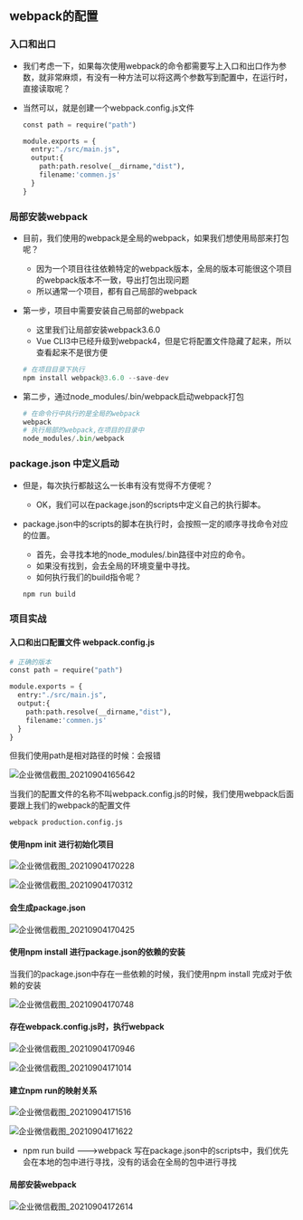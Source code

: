 ## webpack的配置

### 入口和出口

- 我们考虑一下，如果每次使用webpack的命令都需要写上入口和出口作为参数，就非常麻烦，有没有一种方法可以将这两个参数写到配置中，在运行时，直接读取呢？

- 当然可以，就是创建一个webpack.config.js文件

  ```python
  const path = require("path")
  
  module.exports = {
    entry:"./src/main.js",
    output:{
      path:path.resolve(__dirname,"dist"),
      filename:'commen.js'
    }
  }
  ```

### 局部安装webpack

- 目前，我们使用的webpack是全局的webpack，如果我们想使用局部来打包呢？

  - 因为一个项目往往依赖特定的webpack版本，全局的版本可能很这个项目的webpack版本不一致，导出打包出现问题
  - 所以通常一个项目，都有自己局部的webpack

- 第一步，项目中需要安装自己局部的webpack

  - 这里我们让局部安装webpack3.6.0
  - Vue CLI3中已经升级到webpack4，但是它将配置文件隐藏了起来，所以查看起来不是很方便

  ```python
  # 在项目目录下执行
  npm install webpack@3.6.0 --save-dev
  ```

- 第二步，通过node_modules/.bin/webpack启动webpack打包

  ```python
  # 在命令行中执行的是全局的webpack
  webpack
  # 执行局部的webpack,在项目的目录中
  node_modules/.bin/webpack
  ```

### package.json 中定义启动

- 但是，每次执行都敲这么一长串有没有觉得不方便呢？

  - OK，我们可以在package.json的scripts中定义自己的执行脚本。

- package.json中的scripts的脚本在执行时，会按照一定的顺序寻找命令对应的位置。

  - 首先，会寻找本地的node_modules/.bin路径中对应的命令。
  - 如果没有找到，会去全局的环境变量中寻找。
  - 如何执行我们的build指令呢？

  ```python
  npm run build
  ```

### 项目实战

#### 入口和出口配置文件 webpack.config.js

```python
# 正确的版本
const path = require("path")

module.exports = {
  entry:"./src/main.js",
  output:{
    path:path.resolve(__dirname,"dist"),
    filename:'commen.js'
  }
}
```

但我们使用path是相对路径的时候：会报错

![企业微信截图_20210904165642](images\企业微信截图_20210904165642.png)

当我们的配置文件的名称不叫webpack.config.js的时候，我们使用webpack后面要跟上我们的webpack的配置文件

```python
webpack production.config.js
```

#### 使用npm init 进行初始化项目

![企业微信截图_20210904170228](images\企业微信截图_20210904170228.png)

![企业微信截图_20210904170312](images\企业微信截图_20210904170312.png)



#### 会生成package.json

![企业微信截图_20210904170425](images\企业微信截图_20210904170425.png)

#### 使用npm install 进行package.json的依赖的安装

当我们的package.json中存在一些依赖的时候，我们使用npm install 完成对于依赖的安装

![企业微信截图_20210904170748](images\企业微信截图_20210904170748.png)

#### 存在webpack.config.js时，执行webpack

 ![企业微信截图_20210904170946](images\企业微信截图_20210904170946.png)

![企业微信截图_20210904171014](images\企业微信截图_20210904171014.png)

#### 建立npm run的映射关系

![企业微信截图_20210904171516](images\企业微信截图_20210904171516.png)

![企业微信截图_20210904171622](images\企业微信截图_20210904171622.png)

- npm run build --->webpack 写在package.json中的scripts中，我们优先会在本地的包中进行寻找，没有的话会在全局的包中进行寻找

#### 局部安装webpack

![企业微信截图_20210904172614](images\企业微信截图_20210904172614.png)

